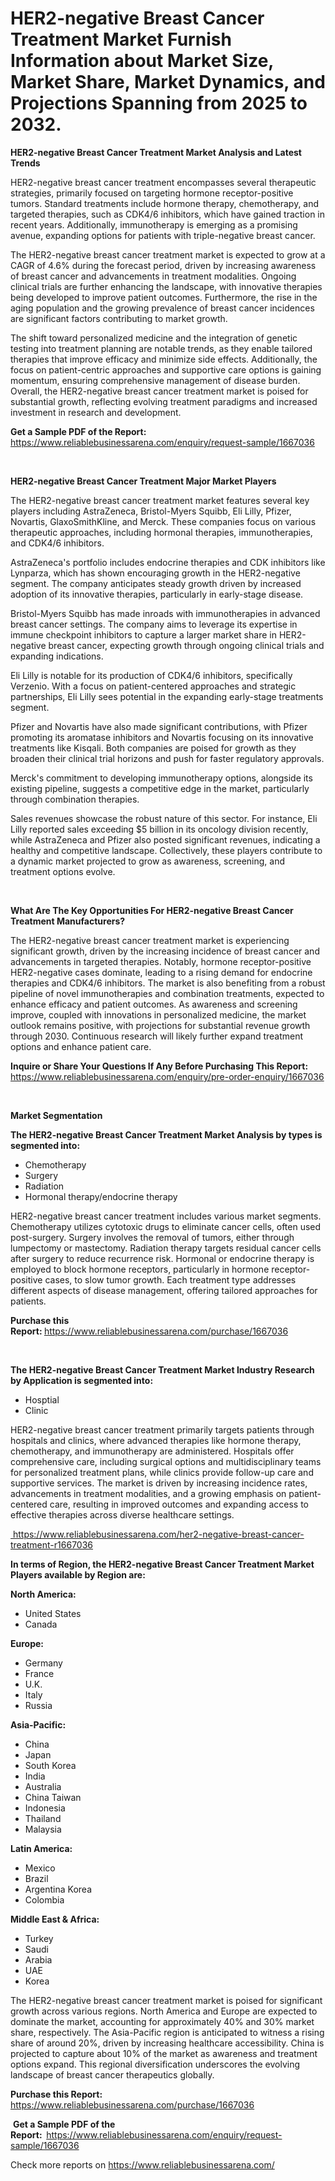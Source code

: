 <p><h1>HER2-negative Breast Cancer Treatment Market Furnish Information about Market Size, Market Share, Market Dynamics, and Projections Spanning from 2025 to 2032.</h1></p><p><strong>HER2-negative Breast Cancer Treatment Market Analysis and Latest Trends</strong></p>
<p><p>HER2-negative breast cancer treatment encompasses several therapeutic strategies, primarily focused on targeting hormone receptor-positive tumors. Standard treatments include hormone therapy, chemotherapy, and targeted therapies, such as CDK4/6 inhibitors, which have gained traction in recent years. Additionally, immunotherapy is emerging as a promising avenue, expanding options for patients with triple-negative breast cancer. </p><p>The HER2-negative breast cancer treatment market is expected to grow at a CAGR of 4.6% during the forecast period, driven by increasing awareness of breast cancer and advancements in treatment modalities. Ongoing clinical trials are further enhancing the landscape, with innovative therapies being developed to improve patient outcomes. Furthermore, the rise in the aging population and the growing prevalence of breast cancer incidences are significant factors contributing to market growth. </p><p>The shift toward personalized medicine and the integration of genetic testing into treatment planning are notable trends, as they enable tailored therapies that improve efficacy and minimize side effects. Additionally, the focus on patient-centric approaches and supportive care options is gaining momentum, ensuring comprehensive management of disease burden. Overall, the HER2-negative breast cancer treatment market is poised for substantial growth, reflecting evolving treatment paradigms and increased investment in research and development.</p></p>
<p><strong>Get a Sample PDF of the Report:&nbsp;</strong> <a href="https://www.reliablebusinessarena.com/enquiry/request-sample/1667036?utm_campaign=2650&utm_medium=2&utm_source=Github&utm_content=ia&utm_term=03032025&utm_id=her2-negative-breast-cancer-treatment">https://www.reliablebusinessarena.com/enquiry/request-sample/1667036</a></p>
<p>&nbsp;</p>
<p><strong>HER2-negative Breast Cancer Treatment Major Market Players</strong></p>
<p><p>The HER2-negative breast cancer treatment market features several key players including AstraZeneca, Bristol-Myers Squibb, Eli Lilly, Pfizer, Novartis, GlaxoSmithKline, and Merck. These companies focus on various therapeutic approaches, including hormonal therapies, immunotherapies, and CDK4/6 inhibitors.</p><p>AstraZeneca's portfolio includes endocrine therapies and CDK inhibitors like Lynparza, which has shown encouraging growth in the HER2-negative segment. The company anticipates steady growth driven by increased adoption of its innovative therapies, particularly in early-stage disease.</p><p>Bristol-Myers Squibb has made inroads with immunotherapies in advanced breast cancer settings. The company aims to leverage its expertise in immune checkpoint inhibitors to capture a larger market share in HER2-negative breast cancer, expecting growth through ongoing clinical trials and expanding indications.</p><p>Eli Lilly is notable for its production of CDK4/6 inhibitors, specifically Verzenio. With a focus on patient-centered approaches and strategic partnerships, Eli Lilly sees potential in the expanding early-stage treatments segment.</p><p>Pfizer and Novartis have also made significant contributions, with Pfizer promoting its aromatase inhibitors and Novartis focusing on its innovative treatments like Kisqali. Both companies are poised for growth as they broaden their clinical trial horizons and push for faster regulatory approvals.</p><p>Merck's commitment to developing immunotherapy options, alongside its existing pipeline, suggests a competitive edge in the market, particularly through combination therapies.</p><p>Sales revenues showcase the robust nature of this sector. For instance, Eli Lilly reported sales exceeding $5 billion in its oncology division recently, while AstraZeneca and Pfizer also posted significant revenues, indicating a healthy and competitive landscape. Collectively, these players contribute to a dynamic market projected to grow as awareness, screening, and treatment options evolve.</p></p>
<p>&nbsp;</p>
<p><strong>What Are The Key Opportunities For HER2-negative Breast Cancer Treatment Manufacturers?</strong></p>
<p><p>The HER2-negative breast cancer treatment market is experiencing significant growth, driven by the increasing incidence of breast cancer and advancements in targeted therapies. Notably, hormone receptor-positive HER2-negative cases dominate, leading to a rising demand for endocrine therapies and CDK4/6 inhibitors. The market is also benefiting from a robust pipeline of novel immunotherapies and combination treatments, expected to enhance efficacy and patient outcomes. As awareness and screening improve, coupled with innovations in personalized medicine, the market outlook remains positive, with projections for substantial revenue growth through 2030. Continuous research will likely further expand treatment options and enhance patient care.</p></p>
<p><strong>Inquire or Share Your Questions If Any Before Purchasing This Report:</strong> <a href="https://www.reliablebusinessarena.com/enquiry/pre-order-enquiry/1667036?utm_campaign=2650&utm_medium=2&utm_source=Github&utm_content=ia&utm_term=03032025&utm_id=her2-negative-breast-cancer-treatment">https://www.reliablebusinessarena.com/enquiry/pre-order-enquiry/1667036</a></p>
<p>&nbsp;</p>
<p><strong>Market Segmentation</strong></p>
<p><strong>The HER2-negative Breast Cancer Treatment Market Analysis by types is segmented into:</strong></p>
<p><ul><li>Chemotherapy</li><li>Surgery</li><li>Radiation</li><li>Hormonal therapy/endocrine therapy</li></ul></p>
<p><p>HER2-negative breast cancer treatment includes various market segments. Chemotherapy utilizes cytotoxic drugs to eliminate cancer cells, often used post-surgery. Surgery involves the removal of tumors, either through lumpectomy or mastectomy. Radiation therapy targets residual cancer cells after surgery to reduce recurrence risk. Hormonal or endocrine therapy is employed to block hormone receptors, particularly in hormone receptor-positive cases, to slow tumor growth. Each treatment type addresses different aspects of disease management, offering tailored approaches for patients.</p></p>
<p><strong>Purchase this Report:&nbsp;</strong><a href="https://www.reliablebusinessarena.com/purchase/1667036?utm_campaign=2650&utm_medium=2&utm_source=Github&utm_content=ia&utm_term=03032025&utm_id=her2-negative-breast-cancer-treatment">https://www.reliablebusinessarena.com/purchase/1667036</a></p>
<p>&nbsp;</p>
<p><strong>The HER2-negative Breast Cancer Treatment Market Industry Research by Application is segmented into:</strong></p>
<p><ul><li>Hosptial</li><li>Clinic</li></ul></p>
<p><p>HER2-negative breast cancer treatment primarily targets patients through hospitals and clinics, where advanced therapies like hormone therapy, chemotherapy, and immunotherapy are administered. Hospitals offer comprehensive care, including surgical options and multidisciplinary teams for personalized treatment plans, while clinics provide follow-up care and supportive services. The market is driven by increasing incidence rates, advancements in treatment modalities, and a growing emphasis on patient-centered care, resulting in improved outcomes and expanding access to effective therapies across diverse healthcare settings.</p></p>
<p><a href="https://www.reliablebusinessarena.com/her2-negative-breast-cancer-treatment-r1667036?utm_campaign=2650&utm_medium=2&utm_source=Github&utm_content=ia&utm_term=03032025&utm_id=her2-negative-breast-cancer-treatment">&nbsp;https://www.reliablebusinessarena.com/her2-negative-breast-cancer-treatment-r1667036</a></p>
<p><strong>In terms of Region, the HER2-negative Breast Cancer Treatment Market Players available by Region are:</strong></p>
<p>
    <p> <strong> North America: </strong>
        <ul>
            <li>United States</li>
            <li>Canada</li>
        </ul>
        </p> 
    <p> <strong> Europe: </strong>
        <ul>
            <li>Germany</li>
            <li>France</li>
            <li>U.K.</li>
            <li>Italy</li>
            <li>Russia</li>
        </ul>
        </p> 
    <p> <strong> Asia-Pacific: </strong>
        <ul>
            <li>China</li>
            <li>Japan</li>
            <li>South Korea</li>
            <li>India</li>
            <li>Australia</li>
            <li>China Taiwan</li>
            <li>Indonesia</li>
            <li>Thailand</li>
            <li>Malaysia</li>
        </ul>
        </p> 
    <p> <strong> Latin America: </strong>
        <ul>
            <li>Mexico</li>
            <li>Brazil</li>
            <li>Argentina Korea</li>
            <li>Colombia</li>
        </ul>
        </p> 
    <p> <strong> Middle East & Africa: </strong>
        <ul>
            <li>Turkey</li>
            <li>Saudi</li>
            <li>Arabia</li>
            <li>UAE</li>
            <li>Korea</li>
        </ul>
    </p>
    </p>
<p><p>The HER2-negative breast cancer treatment market is poised for significant growth across various regions. North America and Europe are expected to dominate the market, accounting for approximately 40% and 30% market share, respectively. The Asia-Pacific region is anticipated to witness a rising share of around 20%, driven by increasing healthcare accessibility. China is projected to capture about 10% of the market as awareness and treatment options expand. This regional diversification underscores the evolving landscape of breast cancer therapeutics globally.</p></p>
<p><strong>Purchase this Report: </strong><a href="https://www.reliablebusinessarena.com/purchase/1667036?utm_campaign=2650&utm_medium=2&utm_source=Github&utm_content=ia&utm_term=03032025&utm_id=her2-negative-breast-cancer-treatment">https://www.reliablebusinessarena.com/purchase/1667036</a></p>
<p>&nbsp;<strong>Get a Sample PDF of the Report:&nbsp;&nbsp;</strong><a href="https://www.reliablebusinessarena.com/enquiry/request-sample/1667036?utm_campaign=2650&utm_medium=2&utm_source=Github&utm_content=ia&utm_term=03032025&utm_id=her2-negative-breast-cancer-treatment">https://www.reliablebusinessarena.com/enquiry/request-sample/1667036</a></p>
<p><strong></strong></p>
<p>Check more reports on <a href="https://www.reliablebusinessarena.com/?utm_campaign=2650&utm_medium=2&utm_source=Github&utm_content=ia&utm_term=03032025&utm_id=her2-negative-breast-cancer-treatment">https://www.reliablebusinessarena.com/</a></p>